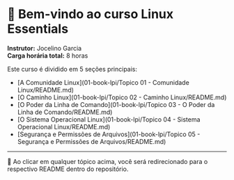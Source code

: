 # 👋 Bem-vindo ao curso Linux Essentials

**Instrutor:** Jocelino Garcia  
**Carga horária total:** 8 horas

Este curso é dividido em 5 seções principais:

- [A Comunidade Linux](01-book-lpi/Topico 01 - Comunidade Linux/README.md)
- [O Caminho Linux](01-book-lpi/Topico 02 - Caminho Linux/README.md)
- [O Poder da Linha de Comando](01-book-lpi/Topico 03 - O Poder da Linha de Comando/README.md)
- [O Sistema Operacional Linux](01-book-lpi/Topico 04 -  Sistema Operacional Linux/README.md)
- [Segurança e Permissões de Arquivos](01-book-lpi/Topico 05 - Segurança e Permissões de Arquivos/README.md) <!-- se existir -->

---

🔗 Ao clicar em qualquer tópico acima, você será redirecionado para o respectivo README dentro do repositório.
